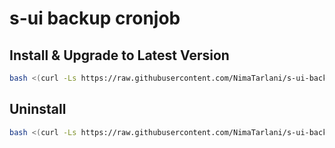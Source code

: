 # s-ui backup cronjob

## Install & Upgrade to Latest Version

```sh
bash <(curl -Ls https://raw.githubusercontent.com/NimaTarlani/s-ui-backup/master/install.sh)
```
## Uninstall

```sh
bash <(curl -Ls https://raw.githubusercontent.com/NimaTarlani/s-ui-backup/master/install.sh) -u
```
